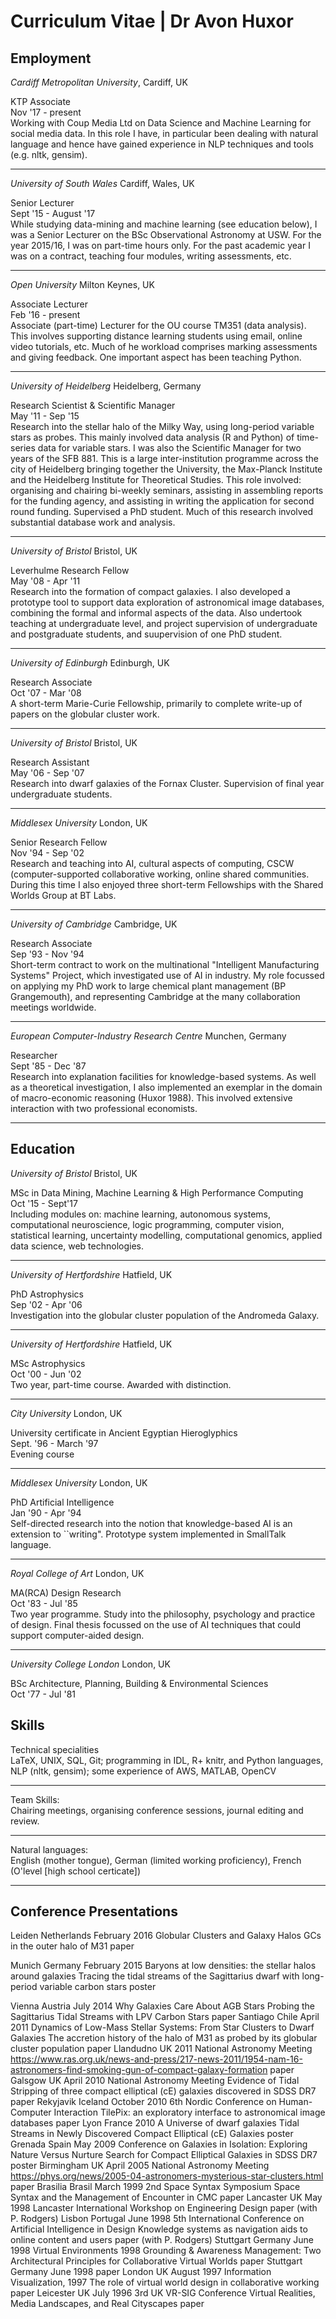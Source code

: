 # Curriculum Vitae | Dr Avon Huxor

## Employment
*Cardiff Metropolitan  University*, Cardiff, UK

KTP Associate <br>
Nov '17 - present <br>
Working with Coup Media Ltd on Data Science and Machine Learning for social media data. In this role I have, in particular been dealing with natural language and hence have gained experience in NLP techniques and tools (e.g. nltk, gensim).

---
*University of South Wales* Cardiff,  Wales, UK

Senior Lecturer <br>
Sept '15 - August '17 <br>
While studying data-mining and machine learning (see education below), I was a Senior Lecturer on the BSc Observational Astronomy at USW. For the year 2015/16, I was on part-time hours only. For the past academic year I was on a contract, teaching four modules, writing assessments, etc.

---

*Open University* Milton Keynes, UK

Associate Lecturer <br>
Feb '16 - present <br>
Associate (part-time) Lecturer for the OU course TM351 (data analysis). This involves supporting distance learning students using email, online video tutorials, etc. Much of he workload comprises marking assessments and giving feedback. One important aspect has been  teaching Python.

---

*University of Heidelberg* Heidelberg,  Germany

Research Scientist & Scientific Manager <br>
May '11 - Sep '15 <br>
Research into the stellar halo of the Milky Way, using long-period variable stars as probes. This mainly involved data analysis (R and Python) of time-series data for variable stars. I was also  the Scientific Manager for two years of the SFB 881. This is a large inter-institution programme across the city of Heidelberg bringing together the University, the Max-Planck Institute and the Heidelberg Institute for Theoretical Studies.  This role involved: organising and chairing bi-weekly seminars, assisting in assembling reports for the funding agency, and assisting in writing the application for second round funding. Supervised a PhD student. Much of this research involved substantial database work and analysis.

---

*University of Bristol* Bristol, UK

Leverhulme Research Fellow <br>
May '08 - Apr '11 <br>
Research into the formation of compact galaxies. I also developed a prototype tool to support data exploration of astronomical image databases, combining the formal and informal aspects of the data. Also undertook teaching at undergraduate level, and project supervision of undergraduate and postgraduate students, and suupervision of one PhD student.


---

*University of Edinburgh* Edinburgh, UK

Research Associate <br>
Oct '07 - Mar '08 <br>
A short-term Marie-Curie Fellowship, primarily to complete write-up of papers on the globular cluster work.

---

*University of Bristol* Bristol, UK

Research Assistant <br>
May '06 - Sep '07 <br>
Research  into dwarf galaxies of the Fornax Cluster. Supervision of final year undergraduate students.

---

*Middlesex University* London, UK 

Senior Research Fellow <br>
Nov '94 - Sep '02 <br>
Research and teaching into AI, cultural aspects of computing, CSCW (computer-supported collaborative working, online shared communities. During this time I also enjoyed three short-term Fellowships with the Shared Worlds Group at BT Labs.

---

*University of Cambridge* Cambridge, UK

Research Associate <br>
Sep '93 - Nov '94 <br>
Short-term contract to work on the multinational "Intelligent Manufacturing Systems" Project, which investigated use of AI in industry. My role focussed on applying my PhD work to large chemical plant management (BP Grangemouth), and representing Cambridge at the many collaboration meetings worldwide.

---

*European Computer-Industry Research Centre* Munchen, Germany

Researcher <br>
Sept '85 - Dec '87 <br>
Research into explanation facilities for knowledge-based systems. As well as a theoretical investigation, I also implemented an exemplar in the domain of macro-economic reasoning (Huxor 1988). This involved extensive interaction with two professional economists.

---

## Education

*University of Bristol* Bristol, UK

MSc in Data Mining, Machine Learning & High Performance Computing <br>
Oct '15 - Sept'17 <br>
Including modules on: machine learning, autonomous systems, computational neuroscience, logic programming, computer vision, statistical learning, uncertainty modelling, computational genomics, applied data science, web technologies.

---

*University of Hertfordshire* Hatfield, UK

PhD Astrophysics <br>
Sep '02 - Apr '06 <br>
Investigation into the globular cluster population of the Andromeda Galaxy.

---

*University of Hertfordshire* Hatfield, UK

MSc Astrophysics <br>
Oct '00 - Jun '02 <br>
Two year, part-time course. Awarded with distinction.

---

*City University* London, UK

University certificate in Ancient Egyptian Hieroglyphics <br>
Sept. '96 - March '97 <br>
Evening course

---

*Middlesex University* London, UK

PhD Artificial Intelligence <br>
Jan '90 - Apr '94 <br>
Self-directed research into the notion that knowledge-based AI is an extension to ``writing". Prototype system implemented in SmallTalk language.

---

*Royal College of Art* London, UK

MA(RCA) Design Research <br>
Oct '83 - Jul '85 <br>
Two year programme. Study into the philosophy, psychology and practice of design. Final thesis focussed on the use of AI techniques that could support computer-aided design.

---

*University College London* London, UK

BSc Architecture, Planning, Building & Environmental Sciences <br>
Oct '77 - Jul '81 <br>

## Skills

Technical specialities <br>
LaTeX, UNIX, SQL, Git; programming in IDL, R+ knitr, and Python languages, NLP (nltk, gensim); some experience of AWS, MATLAB, OpenCV

---

Team Skills: <br>
Chairing meetings, organising conference sessions, journal editing and review.

---

Natural languages: <br>
English (mother tongue), German (limited working proficiency), French (O'level [high school certicate])

---
## Conference Presentations

Leiden	Netherlands		February	2016	Globular Clusters and Galaxy Halos	GCs in the outer halo of M31	paper

Munich	Germany		February	2015	Baryons at low densities: the stellar halos around galaxies	Tracing the tidal streams of the Sagittarius dwarf with long-period variable carbon stars	poster

Vienna	Austria		July	2014	Why Galaxies Care About AGB Stars	Probing the Sagittarius Tidal Streams with LPV Carbon Stars	paper
Santiago	Chile		April	2011	Dynamics of Low-Mass Stellar Systems: From Star Clusters to Dwarf Galaxies	The accretion history of the halo of M31 as probed by its globular cluster population	paper
Llandudno	UK			2011	National Astronomy Meeting	https://www.ras.org.uk/news-and-press/217-news-2011/1954-nam-16-astronomers-find-smoking-gun-of-compact-galaxy-formation	paper
Galsgow	UK		April	2010	National Astronomy Meeting	Evidence of Tidal Stripping of three compact elliptical (cE) galaxies discovered in SDSS DR7	paper
Rekyjavik	Iceland		October	2010	6th Nordic Conference on Human-Computer Interaction	TilePix: an exploratory interface to astronomical image databases	paper
Lyon	France			2010	 A Universe of dwarf galaxies	Tidal Streams in Newly Discovered Compact Elliptical (cE) Galaxies	poster
Grenada	Spain		May	2009	Conference on Galaxies in Isolation: Exploring Nature Versus Nurture	Search for Compact Elliptical Galaxies in SDSS DR7	poster
Birmingham	UK		April	2005	National Astronomy Meeting	https://phys.org/news/2005-04-astronomers-mysterious-star-clusters.html	paper
Brasilia	Brasil		March	1999	2nd Space Syntax Symposium	Space Syntax and the Management of Encounter in CMC	paper
Lancaster 	UK		May	1998	Lancaster International Workshop on Engineering Design		paper (with P. Rodgers)
Lisbon	Portugal		June	1998	5th International Conference on Artificial Intelligence in Design	Knowledge systems as navigation aids to online content and users	paper (with P. Rodgers)
Stuttgart	Germany		June	1998	Virtual Environments 1998	Grounding & Awareness Management: Two Architectural Principles for Collaborative Virtual Worlds	paper
Stuttgart	Germany		June	1998			paper
London	UK		August	1997	Information Visualization, 1997	The role of virtual world design in collaborative working	paper
Leicester	UK		July	1996	3rd UK VR-SIG Conference	Virtual Realities, Media Landscapes, and Real Cityscapes	paper
